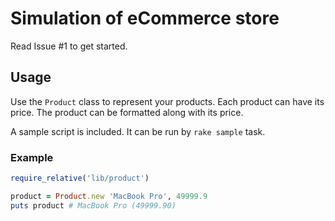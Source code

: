# Simulation of eCommerce store

Read Issue #1 to get started.

## Usage

Use the `Product` class to represent your products. Each product can
have its price. The product can be formatted along with its price.

A sample script is included. It can be run by `rake sample` task.

### Example

```ruby
require_relative('lib/product')

product = Product.new 'MacBook Pro', 49999.9
puts product # MacBook Pro (49999.90)
```
